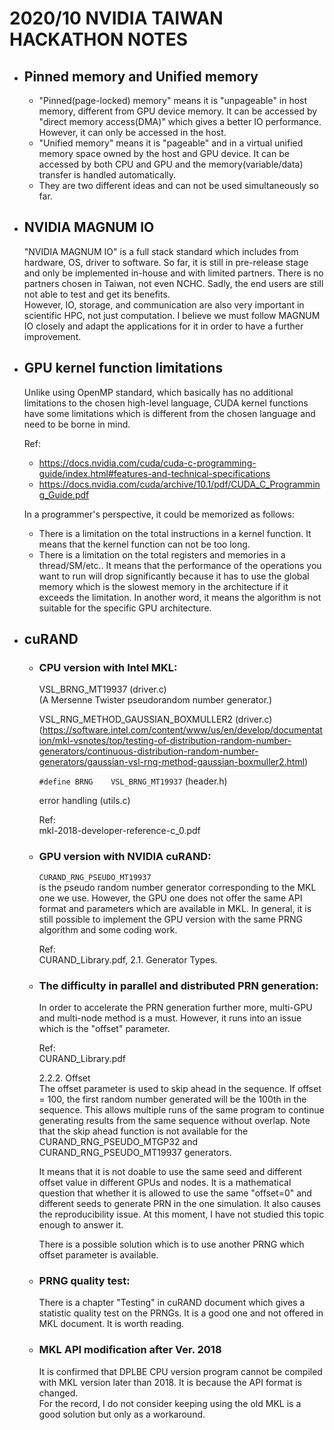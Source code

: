 # 2020/10 NVIDIA TAIWAN HACKATHON NOTES

* ## Pinned memory and Unified memory

  * "Pinned(page-locked) memory" means it is "unpageable" in host memory, different from GPU device memory. It can be accessed by "direct memory access(DMA)" which gives a better IO performance. However, it can only be accessed in the host.
  * "Unified memory" means it is "pageable" and in a virtual unified memory space owned by the host and GPU device. It can be accessed by both CPU and GPU and the memory(variable/data) transfer is handled automatically.
  * They are two different ideas and can not be used simultaneously so far.

* ## NVIDIA MAGNUM IO

  "NVIDIA MAGNUM IO" is a full stack standard which includes from hardware, OS, driver to software. So far, it is still in pre-release stage and only be implemented in-house and with limited partners. There is no partners chosen in Taiwan, not even NCHC. Sadly, the end users are still not able to test and get its benefits.  
  However, IO, storage, and communication are also very important in scientific HPC, not just computation. I believe we must follow MAGNUM IO closely and adapt the applications for it in order to have a further improvement.

* ## GPU kernel function limitations

  Unlike using OpenMP standard, which basically has no additional limitations to the chosen high-level language, CUDA kernel functions have some limitations which is different from the chosen language and need to be borne in mind.

  Ref:
  * <https://docs.nvidia.com/cuda/cuda-c-programming-guide/index.html#features-and-technical-specifications>
  * <https://docs.nvidia.com/cuda/archive/10.1/pdf/CUDA_C_Programming_Guide.pdf>

  In a programmer's perspective, it could be memorized as follows:
  * There is a limitation on the total instructions in a kernel function. It means that the kernel function can not be too long.
  * There is a limitation on the total registers and memories in a thread/SM/etc.. It means that the performance of the operations you want to run will drop significantly because it has to use the global memory which is the slowest memory in the architecture if it exceeds the limitation. In another word, it means the algorithm is not suitable for the specific GPU architecture.

* ## cuRAND

  * ### CPU version with Intel MKL:

    VSL_BRNG_MT19937 (driver.c)  
    (A Mersenne Twister pseudorandom number generator.)

    VSL_RNG_METHOD_GAUSSIAN_BOXMULLER2 (driver.c)  
    (<https://software.intel.com/content/www/us/en/develop/documentation/mkl-vsnotes/top/testing-of-distribution-random-number-generators/continuous-distribution-random-number-generators/gaussian-vsl-rng-method-gaussian-boxmuller2.html>)

    `#define BRNG    VSL_BRNG_MT19937` (header.h)

    error handling (utils.c)

    Ref:  
    mkl-2018-developer-reference-c_0.pdf

  * ### GPU version with NVIDIA cuRAND:

    `CURAND_RNG_PSEUDO_MT19937`  
    is the pseudo random number generator corresponding to the MKL one we use. However, the GPU one does not offer the same API format and parameters which are available in MKL. In general, it is still possible to implement the GPU version with the same PRNG algorithm and some coding work.

    Ref:  
    CURAND_Library.pdf, 2.1. Generator Types.

  * ### The difficulty in parallel and distributed PRN generation:
  
    In order to accelerate the PRN generation further more, multi-GPU and multi-node method is a must. However, it runs into an issue which is the "offset" parameter.

    Ref:  
    CURAND_Library.pdf

    2.2.2. Offset  
    The offset parameter is used to skip ahead in the sequence. If offset = 100, the first random number generated will be the 100th in the sequence. This allows multiple runs of the same program to continue generating results from the same sequence without overlap. Note that the skip ahead function is not available for the CURAND_RNG_PSEUDO_MTGP32 and CURAND_RNG_PSEUDO_MT19937 generators.

    It means that it is not doable to use the same seed and different offset value in different GPUs and nodes. It is a mathematical question that whether it is allowed to use the same "offset=0" and different seeds to generate PRN in the one simulation. It also causes the reproducibility issue. At this moment, I have not studied this topic enough to answer it.

    There is a possible solution which is to use another PRNG which offset parameter is available.

  * ### PRNG quality test:
  
    There is a chapter "Testing" in cuRAND document which gives a statistic quality test on the PRNGs. It is a good one and not offered in MKL document. It is worth reading.

  * ### MKL API modification after Ver. 2018
  
    It is confirmed that DPLBE CPU version program cannot be compiled with MKL version later than 2018. It is because the API format is changed.  
    For the record, I do not consider keeping using the old MKL is a good solution but only as a workaround.

